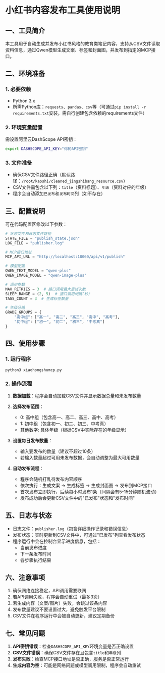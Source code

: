 # 小红书内容发布工具使用说明

## 一、工具简介
本工具用于自动生成并发布小红书风格的教育类笔记内容，支持从CSV文件读取资料信息，通过Qwen模型生成文案、标签和封面图，并发布到指定的MCP接口。

## 二、环境准备

### 1. 必要依赖
- Python 3.x
- 所需Python库：`requests`、`pandas`、`csv`等（可通过`pip install -r requirements.txt`安装，需自行创建包含依赖的requirements文件）

### 2. 环境变量配置
需设置阿里云DashScope API密钥：
```bash
export DASHSCOPE_API_KEY="你的API密钥"
```

### 3. 文件准备
- 确保CSV文件路径正确（默认路径：`/root/kaoshi/cleaned_jingshibang_resource.csv`）
- CSV文件需包含以下列：`title`（资料标题）、`年级`（资料对应的年级）
- 程序会自动添加`已发布`和`发布时间`列（如不存在）

## 三、配置说明
可在代码配置区修改以下参数：
```python
# 状态文件和日志文件路径
STATE_FILE = "publish_state.json"
LOG_FILE = "publisher.log"

# MCP接口地址
MCP_API_URL = "http://localhost:18060/api/v1/publish"

# 模型配置
QWEN_TEXT_MODEL = "qwen-plus"
QWEN_IMAGE_MODEL = "qwen-image-plus"

# 调用参数
MAX_RETRIES = 3  # 接口调用最大重试次数
SLEEP_RANGE = (2, 5)  # 接口调用间隔(秒)
TAGS_COUNT = 3  # 生成标签数量

# 年级分组
GRADE_GROUPS = {
    "高中组": ["高一", "高二", "高三", "高中", "高考"],
    "初中组": ["初一", "初二", "初三", "中考真"]
}
```

## 四、使用步骤

### 1. 运行程序
```bash
python3 xiaohongshumcp.py
```

### 2. 操作流程
1. **数据加载**：程序会自动加载CSV文件并显示数据总量和未发布数量
   
2. **选择发布范围**：
   - 0: 高中组（包含高一、高二、高三、高中、高考）
   - 1: 初中组（包含初一、初二、初三、中考真）
   - 其他数字: 具体年级（根据CSV中实际存在的年级显示）

3. **设置每日发布数量**：
   - 输入要发布的数量（建议不超过10条）
   - 若输入数量超过可用未发布数据，会自动调整为最大可用数量

4. **自动发布流程**：
   - 程序会随机打乱待发布内容顺序
   - 依次执行：生成文案 → 生成标签 → 生成封面图 → 发布到MCP接口
   - 首次发布立即执行，后续每小时发布1条（间隔会有5-15分钟随机波动）
   - 发布成功后会更新CSV文件中的"已发布"状态和"发布时间"

## 五、日志与状态
- 日志文件：`publisher.log`（包含详细操作记录和错误信息）
- 发布状态：实时更新到CSV文件中，可通过"已发布"列查看发布状态
- 程序运行中会在控制台显示进度信息，包括：
  - 当前发布进度
  - 下一条发布时间
  - 各步骤执行结果

## 六、注意事项
1. 确保网络连接稳定，API调用需要联网
2. 若API调用失败，程序会自动重试（最多3次）
3. 若生成内容（文案/图片）失败，会跳过该条内容
4. 发布数量建议不要设置过大，避免触发平台限制
5. CSV文件在程序运行中会被自动更新，建议定期备份

## 七、常见问题
1. **API密钥错误**：检查`DASHSCOPE_API_KEY`环境变量是否正确设置
2. **CSV文件错误**：确保CSV文件存在且包含`title`和`年级`列
3. **发布失败**：检查MCP接口地址是否正确，服务是否正常运行
4. **生成内容为空**：可能是网络问题或模型调用限制，程序会自动重试
